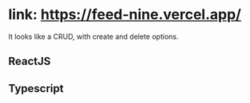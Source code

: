 # link: https://feed-nine.vercel.app/

It looks like a CRUD, with create and delete options.

## ReactJS
## Typescript
